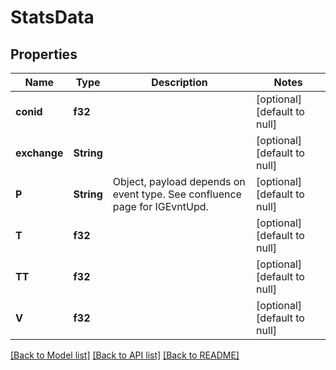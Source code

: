# StatsData

## Properties
Name | Type | Description | Notes
------------ | ------------- | ------------- | -------------
**conid** | **f32** |  | [optional] [default to null]
**exchange** | **String** |  | [optional] [default to null]
**P** | **String** | Object, payload depends on event type. See confluence page for IGEvntUpd. | [optional] [default to null]
**T** | **f32** |  | [optional] [default to null]
**TT** | **f32** |  | [optional] [default to null]
**V** | **f32** |  | [optional] [default to null]

[[Back to Model list]](../README.md#documentation-for-models) [[Back to API list]](../README.md#documentation-for-api-endpoints) [[Back to README]](../README.md)


